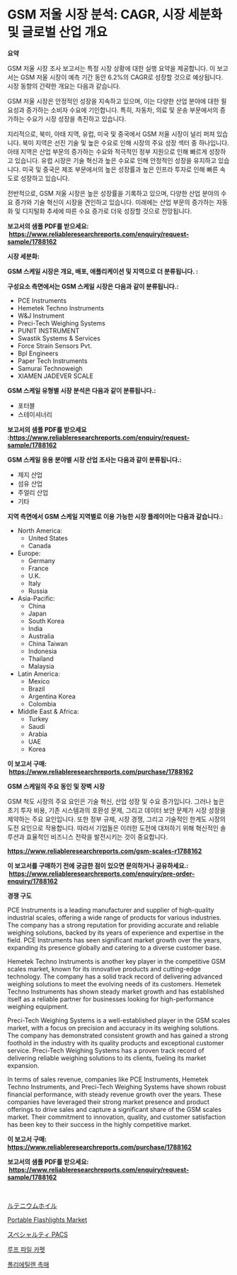 <p><h1>GSM 저울 시장 분석: CAGR, 시장 세분화 및 글로벌 산업 개요</h1></p><p><strong>요약</strong></p>
<p><p>GSM 저울 시장 조사 보고서는 특정 시장 상황에 대한 실행 요약을 제공합니다. 이 보고서는 GSM 저울 시장이 예측 기간 동안 6.2%의 CAGR로 성장할 것으로 예상됩니다. 시장 동향의 간략한 개요는 다음과 같습니다.</p><p>GSM 저울 시장은 안정적인 성장을 지속하고 있으며, 이는 다양한 산업 분야에 대한 필요성과 증가하는 소비자 수요에 기인합니다. 특히, 자동차, 의료 및 운송 부문에서의 증가하는 수요가 시장 성장을 촉진하고 있습니다.</p><p>지리적으로, 북미, 아태 지역, 유럽, 미국 및 중국에서 GSM 저울 시장이 널리 퍼져 있습니다. 북미 지역은 선진 기술 및 높은 수요로 인해 시장의 주요 성장 섹터 중 하나입니다. 아태 지역은 산업 부문의 증가하는 수요와 적극적인 정부 지원으로 인해 빠르게 성장하고 있습니다. 유럽 시장은 기술 혁신과 높은 수요로 인해 안정적인 성장을 유지하고 있습니다. 미국 및 중국은 제조 부문에서의 높은 성장률과 높은 인프라 투자로 인해 빠른 속도로 성장하고 있습니다.</p><p>전반적으로, GSM 저울 시장은 높은 성장률을 기록하고 있으며, 다양한 산업 분야의 수요 증가와 기술 혁신이 시장을 견인하고 있습니다. 미래에는 산업 부문의 증가하는 자동화 및 디지털화 추세에 따른 수요 증가로 더욱 성장할 것으로 전망됩니다.</p></p>
<p><strong>보고서의 샘플 PDF를 받으세요: &nbsp;<a href="https://www.reliableresearchreports.com/enquiry/request-sample/1788162">https://www.reliableresearchreports.com/enquiry/request-sample/1788162</a></strong></p>
<p><strong>시장 세분화:</strong></p>
<p><strong> GSM 스케일 시장은 개요, 배포, 애플리케이션 및 지역으로 더 분류됩니다. :</strong></p>
<p><strong>구성요소 측면에서는 GSM 스케일 시장은 다음과 같이 분류됩니다.:</strong></p>
<p><ul><li>PCE Instruments</li><li>Hemetek Techno Instruments</li><li>W&J Instrument</li><li>Preci-Tech Weighing Systems</li><li>PUNIT INSTRUMENT</li><li>Swastik Systems & Services</li><li>Force Strain Sensors Pvt.</li><li>Bpl Engineers</li><li>Paper Tech Instruments</li><li>Samurai Technoweigh</li><li>XIAMEN JADEVER SCALE</li></ul></p>
<p><strong> GSM 스케일 유형별 시장 분석은 다음과 같이 분류됩니다.:</strong></p>
<p><ul><li>포터블</li><li>스테이셔너리</li></ul></p>
<p><strong>보고서의 샘플 PDF를 받으세요 :<a href="https://www.reliableresearchreports.com/enquiry/request-sample/1788162">https://www.reliableresearchreports.com/enquiry/request-sample/1788162</a></strong></p>
<p><strong> GSM 스케일 응용 분야별 시장 산업 조사는 다음과 같이 분류됩니다.:</strong></p>
<p><ul><li>제지 산업</li><li>섬유 산업</li><li>주얼리 산업</li><li>기타</li></ul></p>
<p><strong>지역 측면에서 GSM 스케일 지역별로 이용 가능한 시장 플레이어는 다음과 같습니다.:</strong></p>
<p><ul>
    <li>
        North America:
        <ul>
            <li>United States</li>
            <li>Canada</li>
        </ul>
    </li>
    <li>
        Europe:
        <ul>
            <li>Germany</li>
            <li>France</li>
            <li>U.K.</li>
            <li>Italy</li>
            <li>Russia</li>
        </ul>
    </li>
    <li>
        Asia-Pacific:
        <ul>
            <li>China</li>
            <li>Japan</li>
            <li>South Korea</li>
            <li>India</li>
            <li>Australia</li>
            <li>China Taiwan</li>
            <li>Indonesia</li>
            <li>Thailand</li>
            <li>Malaysia</li>
        </ul>
    </li>
    <li>
        Latin America:
        <ul>
            <li>Mexico</li>
            <li>Brazil</li>
            <li>Argentina Korea</li>
            <li>Colombia</li>
        </ul>
    </li>
    <li>
        Middle East & Africa:
        <ul>
            <li>Turkey</li>
            <li>Saudi</li>
            <li>Arabia</li>
            <li>UAE</li>
            <li>Korea</li>
        </ul>
    </li>
    </ul></p>
<p><strong>이 보고서 구매: &nbsp;<a href="https://www.reliableresearchreports.com/purchase/1788162">https://www.reliableresearchreports.com/purchase/1788162</a></strong></p>
<p><strong>GSM 스케일의 주요 동인 및 장벽 시장</strong></p>
<p><p>GSM 척도 시장의 주요 요인은 기술 혁신, 산업 성장 및 수요 증가입니다. 그러나 높은 초기 투자 비용, 기존 시스템과의 호환성 문제, 그리고 데이터 보안 문제가 시장 성장을 제약하는 주요 요인입니다. 또한 정부 규제, 시장 경쟁, 그리고 기술적인 한계도 시장의 도전 요인으로 작용합니다. 따라서 기업들은 이러한 도전에 대처하기 위해 혁신적인 솔루션과 효율적인 비즈니스 전략을 발전시키는 것이 중요합니다.</p></p>
<p><strong><a href="https://www.reliableresearchreports.com/gsm-scales-r1788162">https://www.reliableresearchreports.com/gsm-scales-r1788162</a></strong></p>
<p><strong>이 보고서를 구매하기 전에 궁금한 점이 있으면 문의하거나 공유하세요.: &nbsp;<a href="https://www.reliableresearchreports.com/enquiry/pre-order-enquiry/1788162">https://www.reliableresearchreports.com/enquiry/pre-order-enquiry/1788162</a></strong></p>
<p><strong>경쟁 구도</strong></p>
<p><p>PCE Instruments is a leading manufacturer and supplier of high-quality industrial scales, offering a wide range of products for various industries. The company has a strong reputation for providing accurate and reliable weighing solutions, backed by its years of experience and expertise in the field. PCE Instruments has seen significant market growth over the years, expanding its presence globally and catering to a diverse customer base.</p><p>Hemetek Techno Instruments is another key player in the competitive GSM scales market, known for its innovative products and cutting-edge technology. The company has a solid track record of delivering advanced weighing solutions to meet the evolving needs of its customers. Hemetek Techno Instruments has shown steady market growth and has established itself as a reliable partner for businesses looking for high-performance weighing equipment.</p><p>Preci-Tech Weighing Systems is a well-established player in the GSM scales market, with a focus on precision and accuracy in its weighing solutions. The company has demonstrated consistent growth and has gained a strong foothold in the industry with its quality products and exceptional customer service. Preci-Tech Weighing Systems has a proven track record of delivering reliable weighing solutions to its clients, fueling its market expansion.</p><p>In terms of sales revenue, companies like PCE Instruments, Hemetek Techno Instruments, and Preci-Tech Weighing Systems have shown robust financial performance, with steady revenue growth over the years. These companies have leveraged their strong market presence and product offerings to drive sales and capture a significant share of the GSM scales market. Their commitment to innovation, quality, and customer satisfaction has been key to their success in the highly competitive market.</p></p>
<p><strong>이 보고서 구매: &nbsp; <a href="https://www.reliableresearchreports.com/purchase/1788162">https://www.reliableresearchreports.com/purchase/1788162</a></strong></p>
<p><strong>보고서의 샘플 PDF를 받으세요: &nbsp;<a href="https://www.reliableresearchreports.com/enquiry/request-sample/1788162">https://www.reliableresearchreports.com/enquiry/request-sample/1788162</a></strong><strong></strong></p>
<p>&nbsp;</p>
<p><p><a href="https://github.com/xnljig2898992/Market-Research-Report-List-1/blob/main/765495428759.md">ルテニウムホイル</a></p><p><a href="https://github.com/PeterParrish5/Market-Research-Report-List-4/blob/main/portable-flashlights-market.md">Portable Flashlights Market</a></p><p><a href="https://medium.com/@freedayundt2023/%E5%B0%82%E9%96%80%E6%80%A7pacs%E5%B8%82%E5%A0%B4%E3%81%AE%E5%88%86%E6%9E%90-%E3%82%B0%E3%83%AD%E3%83%BC%E3%83%90%E3%83%AB%E7%94%A3%E6%A5%AD%E3%81%AE%E5%B1%95%E6%9C%9B%E3%81%A8%E4%BA%88%E6%B8%AC-2024%E5%B9%B4%E3%81%8B%E3%82%892031%E5%B9%B4%E3%81%BE%E3%81%A7-be1c8b93328e">スペシャルティ PACS</a></p><p><a href="https://medium.com/@bobbyreitenberg879562023/%EB%A3%A8%ED%94%84-%ED%8C%8C%EC%9D%BC-%EC%B9%B4%ED%8E%AB-%EC%8B%9C%EC%9E%A5-%EC%A1%B0%EC%82%AC-%EB%B3%B4%EA%B3%A0%EC%84%9C-%EA%B7%B8-%EC%97%AD%EC%82%AC-%EB%B0%8F-2024%EB%85%84%EB%B6%80%ED%84%B0-2031%EB%85%84%EA%B9%8C%EC%A7%80%EC%9D%98-%EC%98%88%EC%B8%A1-4a10ff04dd2a">루프 파일 카펫</a></p><p><a href="https://medium.com/@sillysally687568/%ED%8F%B4%EB%A6%AC%EC%97%90%ED%8B%B8%EB%A0%8C-%EC%B4%89%EB%A7%A4-%EC%8B%9C%EC%9E%A5-%EC%A1%B0%EC%82%AC-%EB%B3%B4%EA%B3%A0%EC%84%9C-2024%EB%85%84%EB%B6%80%ED%84%B0-2031%EB%85%84%EA%B9%8C%EC%A7%80%EC%9D%98-%EC%97%AD%EC%82%AC-%EB%B0%8F-%EC%98%88%EC%B8%A1-150257214e5c">폴리에틸렌 촉매</a></p></p>